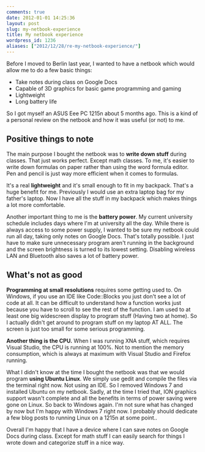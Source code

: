 ```yaml
---
comments: true
date: 2012-01-01 14:25:36
layout: post
slug: my-netbook-experience
title: My netbook experience
wordpress_id: 1236
aliases: ["2012/12/28/re-my-netbook-experience/"]
---
```


Before I moved to Berlin last year, I wanted to have a netbook which would allow me to do a few basic things:
	
  * Take notes during class on Google Docs
  * Capable of 3D graphics for basic game programming and gaming
  * Lightweight
  * Long battery life

So I got myself an ASUS Eee PC 1215n about 5 months ago. This is a kind of a personal review on the netbook and how it was useful (or not) to me.


## Positive things to note

The main purpose I bought the netbook was to **write down stuff** during classes. That just works perfect. Except math classes. To me, it's easier to write down formulas on paper rather than using the word formula editor. Pen and pencil is just way more efficient when it comes to formulas.

It's a real **lightweight** and it's small enough to fit in my backpack. That's a huge benefit for me. Previously I would use an extra laptop bag for my father's laptop. Now I have all the stuff in my backpack which makes things a lot more comfortable.

Another important thing to me is the **battery power**. My current university schedule includes days where I'm at university all the day. While there is always access to some power supply, I wanted to be sure my netbook could run all day, taking only notes on Google Docs. That's totally possible. I just have to make sure unnecessary program aren't running in the background and the screen brightness is turned to its lowest setting. Disabling wireless LAN and Bluetooth also saves a lot of battery power.

## What's not as good


**Programming at small resolutions** requires some getting used to. On Windows, if you use an IDE like Code::Blocks you just don't see a lot of code at all. It can be difficult to understand how a function works just because you have to scroll to see the rest of the function. I am used to at least one big widescreen display to program stuff (Having two at home). So I actually didn't get around to program stuff on my laptop AT ALL. The screen is just too small for some serious programming.

**Another thing is the CPU.** When I was running XNA stuff, which requires Visual Studio, the CPU is running at 100%. Not to mention the memory consumption, which is always at maximum with Visual Studio and Firefox running.

What I didn't know at the time I bought the netbook was that we would program **using Ubuntu Linux**. We simply use gedit and compile the files via the terminal right now. Not using an IDE. So I removed Windows 7 and installed Ubuntu on my netbook. Sadly, at the time I tried that, ION graphics support wasn't complete and all the benefits in terms of power saving were gone on Linux. So back to Windows again. I'm not sure what has changed by now but I'm happy with Windows 7 right now. I probably should dedicate a few blog posts to running Linux on a 1215n at some point..


Overall I'm happy that I have a device where I can save notes on Google Docs during class. Except for math stuff I can easily search for things I wrote down and categorize stuff in a nice way.
